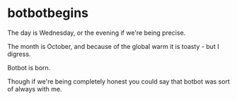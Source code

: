# botbotbegins
The day is Wednesday, or the evening if we're being precise.

The month is October, and because of the global warm it is toasty - but I digress.

Botbot is born.

Though if we're being completely honest you could say that botbot was sort of always with me.
